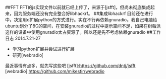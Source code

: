 ##FFT
FFT的js实现文件以前就已经上传了，来源于[jsfft]，但尚未彻底集成起来，因为服务端还没有完全整合好libhackrf。
##集成libhackrf
目前还在进行中，决定用c扩展python的方式进行。实在不行再依赖gnuradio，我自己电脑给ubuntu划分了8G的空间，在安装gnuradio的过程中提示空间不足，如果在树莓派这样的设备中使用gnuradio太占资源了。所以还是先不考虑依赖gnuradio
##工作日志
2014.7.21-27

* 学习python扩展并尝试进行扩展
* 研究[webradio]

最近事情有点多，就先写这些吧
[jsfft]:https://github.com/dntj/jsfft
[webradio]:https://github.com/mikestir/webradio
